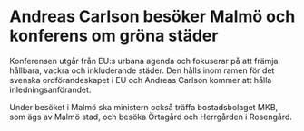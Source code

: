 # Andreas Carlson besöker Malmö och konferens om gröna städer

Konferensen utgår från EU:s urbana agenda och fokuserar på att främja hållbara, vackra och inkluderande städer. Den hålls inom ramen för det svenska ordförandeskapet i EU och Andreas Carlson kommer att hålla inledningsanförandet.

Under besöket i Malmö ska ministern också träffa bostadsbolaget MKB, som ägs av Malmö stad, och besöka Örtagård och Herrgården i Rosengård.
